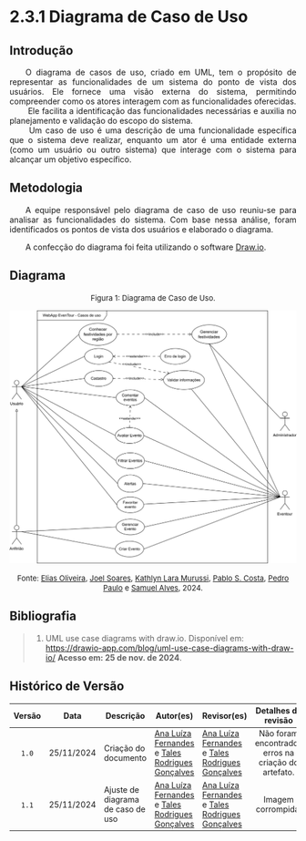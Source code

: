# 2.3.1 Diagrama de Caso de Uso

## Introdução

<p align="justify">&emsp;&emsp;O diagrama de casos de uso, criado em UML, tem o propósito de representar as funcionalidades de um sistema do ponto de vista dos usuários. 
Ele fornece uma visão externa do sistema, permitindo compreender como os atores interagem com as funcionalidades oferecidas.<br> &emsp;&emsp; 
Ele facilita a identificação das funcionalidades necessárias e auxilia no planejamento e validação do escopo do sistema.<br> &emsp;&emsp; 
Um caso de uso é uma descrição de uma funcionalidade específica que o sistema deve realizar, enquanto um ator é uma entidade externa (como um usuário ou outro sistema) 
que interage com o sistema para alcançar um objetivo específico.</p>

## Metodologia

<p align="justify">&emsp;&emsp;A equipe responsável pelo diagrama de caso de uso reuniu-se para analisar as funcionalidades do sistema. Com base nessa análise, foram identificados os pontos de vista dos usuários e elaborado o diagrama.</p>


<p align="justify">&emsp;&emsp;A confecção do diagrama foi feita utilizando o software <a href="https://app.diagrams.net/" target="blank">Draw.io</a>.</p>

## Diagrama

<font size="2"><p style="text-align: center">Figura 1: Diagrama de Caso de Uso.</p></font>

<center>

![Diagrama de Caso de Uso](./assets/Diagrama-de-caso-de-uso.svg)


</center>

<font size="2"><p style="text-align: center">Fonte: [Elias Oliveira](https://github.com/EliasOliver21), [Joel Soares](https://github.com/JoelSRangel), [Kathlyn Lara Murussi](https://github.com/klmurussi), [Pablo S. Costa](https://github.com/pabloheika), [Pedro Paulo](https://github.com/Pedrin0030) e [Samuel Alves](https://github.com/samuelalvess), 2024.</p></font>

## Bibliografia

> 1. UML use case diagrams with draw.io. Disponível em: https://drawio-app.com/blog/uml-use-case-diagrams-with-draw-io/ <strong>Acesso em: 25 de nov. de 2024</strong>.
>

## Histórico de Versão

| Versão |    Data    | Descrição                         | Autor(es)                       | Revisor(es)                          | Detalhes da revisão |
| :----: |:----------:|-----------------------------------|---------------------------------|--------------------------------------| :---: |
|`1.0`| 25/11/2024 | Criação do documento              | [Ana Luíza Fernandes][AnaGH] e [Tales Rodrigues Gonçalves][TalesGH] | [Ana Luíza Fernandes][AnaGH] e [Tales Rodrigues Gonçalves][TalesGH] | Não foram encontrados erros na criação do artefato. |
|`1.1`| 25/11/2024 | Ajuste de diagrama de caso de uso | [Ana Luíza Fernandes][AnaGH] e [Tales Rodrigues Gonçalves][TalesGH] | [Ana Luíza Fernandes][AnaGH] e [Tales Rodrigues Gonçalves][TalesGH] |                 Imagem corrompida.                  |


[AnaGH]: https://github.com/analufernanndess
[CainaGH]: https://github.com/freitasc
[ClaudioGH]: https://github.com/claudiohsc
[EliasGH]: https://github.com/EliasOliver21
[GuilhermeGH]: https://github.com/gmeister18
[JoelGH]: https://github.com/JoelSRangel
[KathlynGH]: https://github.com/klmurussi
[PabloGH]: https://github.com/pabloheika
[PedroGH]: https://github.com/pedro-rodiguero
[PedroPGH]: https://github.com/Pedrin0030
[PedroGH]: https://github.com/pabloheika
[SamuelGH]: https://github.com/samuelalvess
[TalesGH]: https://github.com/TalesRG
